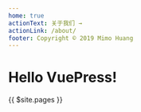 ```yaml
---
home: true
actionText: 关于我们 →
actionLink: /about/
footer: Copyright © 2019 Mimo Huang
---
```


# Hello VuePress!
{{ $site.pages }}
